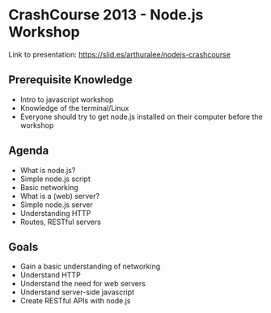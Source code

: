 # CrashCourse 2013 - Node.js Workshop

Link to presentation: https://slid.es/arthuralee/nodejs-crashcourse

## Prerequisite Knowledge
* Intro to javascript workshop
* Knowledge of the terminal/Linux
* Everyone should try to get node.js installed on their computer before the workshop

## Agenda
* What is node.js?
* Simple node.js script
* Basic networking
* What is a (web) server?
* Simple node.js server
* Understanding HTTP
* Routes, RESTful servers

## Goals
* Gain a basic understanding of networking
* Understand HTTP
* Understand the need for web servers
* Understand server-side javascript
* Create RESTful APIs with node.js